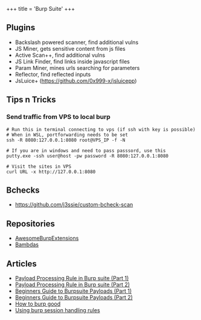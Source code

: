 +++
title = 'Burp Suite'
+++

## Plugins

- Backslash powered scanner, find additional vulns
- JS Miner, gets sensitive content from js files
- Active Scan++, find additional vulns
- JS Link Finder, find links inside javascript files
- Param Miner, mines urls searching for parameters
- Reflector, find reflected inputs
- JsLuice+ (https://github.com/0x999-x/jsluicepp)

## Tips n Tricks

### Send traffic from VPS to local burp

```
# Run this in terminal connecting to vps (if ssh with key is possible)
# When in WSL, portforwarding needs to be set
ssh -R 8080:127.0.0.1:8080 root@VPS_IP -f -N

# If you are in windows and need to pass passsord, use this
putty.exe -ssh user@host -pw password -R 8080:127.0.0.1:8080

# Visit the sites in VPS
curl URL -x http://127.0.0.1:8080
```

## Bchecks

- https://github.com/j3ssie/custom-bcheck-scan

## Repositories

- [AwesomeBurpExtensions](https://github.com/snoopysecurity/awesome-burp-extensions)
- [Bambdas](https://github.com/PortSwigger/bambdas)

## Articles

- [Payload Processing Rule in Burp suite (Part 1)](https://www.hackingarticles.in/payload-processing-rule-burp-suite-part-1/)
- [Payload Processing Rule in Burp suite (Part 2)](https://www.hackingarticles.in/payload-processing-rule-burp-suite-part-2/)
- [Beginners Guide to Burpsuite Payloads (Part 1)](https://www.hackingarticles.in/beginners-guide-burpsuite-payloads-part-1/)
- [Beginners Guide to Burpsuite Payloads (Part 2)](https://www.hackingarticles.in/beginners-guide-burpsuite-payloads-part-2/)
- [How to burp good](https://www.n00py.io/2017/10/how-to-burp-good/)
- [Using burp session handling rules](https://portswigger.net/support/using-burp-suites-session-handling-rules-with-anti-csrf-tokens)
